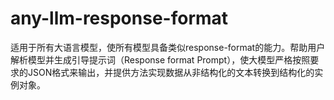 # any-llm-response-format
适用于所有大语言模型，使所有模型具备类似response-format的能力。帮助用户解析模型并生成引导提示词（Response format Prompt），使大模型严格按照要求的JSON格式来输出，并提供方法实现数据从非结构化的文本转换到结构化的实例对象。
